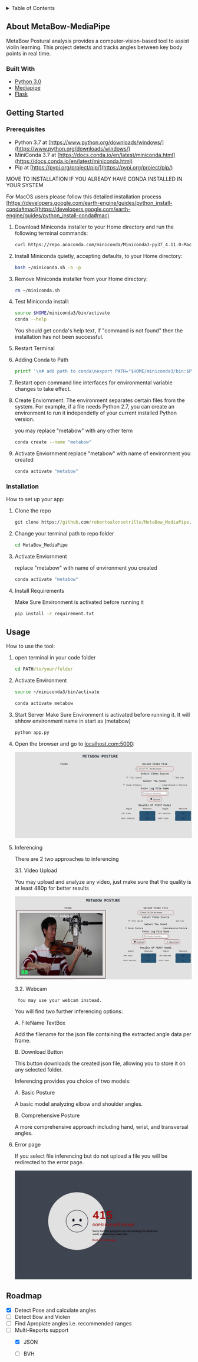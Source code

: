 <!-- TABLE OF CONTENTS -->
<details>
  <summary>Table of Contents</summary>
  <ol>
    <li>
      <a href="#about-the-project">About The Project</a>
      <ul>
        <li><a href="#built-with">Built With</a></li>
      </ul>
    </li>
    <li>
      <a href="#getting-started">Getting Started</a>
      <ul>
        <li><a href="#prerequisites">Prerequisites</a></li>
        <li><a href="#installation">Installation</a></li>
      </ul>
    </li>
    <li><a href="#usage">Usage</a></li>
    <li><a href="#roadmap">Roadmap</a></li>
  </ol>
</details>



<!-- ABOUT THE PROJECT -->
## About MetaBow-MediaPipe

MetaBow Postural analysis provides a computer-vision-based tool to assist violin learning. This project detects and tracks angles between key body points in real time. 


### Built With

* [Python 3.0](https://docs.python.org/3.0/)
* [Mediapipe](https://google.github.io/mediapipe/)
* [Flask](https://flask.palletsprojects.com/en/2.1.x/)


<!-- GETTING STARTED -->
## Getting Started

### Prerequisites

* Python 3.7 at [https://www.python.org/downloads/windows/](https://www.python.org/downloads/windows/)
* MiniConda 3.7 at [https://docs.conda.io/en/latest/miniconda.html](https://docs.conda.io/en/latest/miniconda.html)
* Pip at [https://pypi.org/project/pip/](https://pypi.org/project/pip/)

MOVE TO INSTALLATION IF YOU ALREADY HAVE CONDA INSTALLED IN YOUR SYSTEM

For MacOS users please follow this detailed installation process [https://developers.google.com/earth-engine/guides/python_install-conda#mac](https://developers.google.com/earth-engine/guides/python_install-conda#mac)

1. Download Miniconda installer to your Home directory and run the following terminal commands:
   ```sh
   curl https://repo.anaconda.com/miniconda/Miniconda3-py37_4.11.0-MacOSX-x86_64.sh -o ~/miniconda.sh
   ```
2. Install Miniconda quietly, accepting defaults, to your Home directory:
   ```sh
   bash ~/miniconda.sh -b -p
   ```
3. Remove Miniconda installer from your Home directory:
   ```sh
   rm ~/miniconda.sh
   ```
4. Test Miniconda install:
   ```sh
   source $HOME/miniconda3/bin/activate
   conda --help
   ```
   You should get conda's help text, if "command is not found" then the installation has not been successful. 
   
5. Restart Terminal

6. Adding Conda to Path
   ```sh
   printf '\n# add path to conda\nexport PATH="$HOME/miniconda3/bin:$PATH"\n' >> ~/.bashrc
   ```
7. Restart open command line interfaces for environmental variable changes to take effect.

8. Create Enviornment. The environment separates certain files from the system. For example, if a file needs Python 2.7, you can create an environment to run it independetly of your current installed Python version. 
   
   you may replace "metabow" with any other term
   
   ```sh
   conda create --name "metabow"
   ```
9. Activate Enviornment
   replace "metabow" with name of environment you created
   
   ```sh
   conda activate "metabow"
   ``` 
 
### Installation

How to set up your app:

1. Clone the repo

   ```cmd
   git clone https://github.com/robertoalonsotrillo/MetaBow_MediaPipe.git
   ```
2. Change your terminal path to repo folder

   ```cmd
   cd MetaBow_MediaPipe
   ```
4. Activate Enviornment

   replace "metabow" with name of environment you created
   ```sh
   conda activate "metabow"
   ```
5. Install Requirements

   Make Sure Environment is activated before running it
   ```cmd
   pip install -r requirement.txt
   ```

<!-- USAGE EXAMPLES -->
## Usage

How to use the tool: 

1. open terminal in your code folder
   ```cmd
   cd PATH/to/your/folder
   ```

2. Activate Environment
   ```sh
   source ~/miniconda3/bin/activate
   ```
   
   ```sh
   conda activate metabow
   ```
3. Start Server
   Make Sure Environment is activated before running it. It will shhow environment name in start as (metabow)
   ```sh
   python app.py
   ```
4. Open the browser and go to [localhost.com:5000](http://localhost.com:5000):
   
   ![HomePage](https://github.com/robertoalonsotrillo/MetaBow_MediaPipe/blob/main/github_readme_images/HomePage.JPG?raw=true)
   
4. Inferencing 
   
   There are 2 two approaches to inferencing
   
   3.1. Video Upload
   
   You may upload and analyze any video, just make sure that the quality is at least 480p for better results 
        
   ![Inferencing](https://github.com/robertoalonsotrillo/MetaBow_MediaPipe/blob/main/github_readme_images/inferencing.JPG?raw=true)
        
   3.2. Webcam
   
        You may use your webcam instead.
   
   You will find two further inferencing options:
   
   A.   FileName TextBox
   
   Add the filename for the json file containing the extracted angle data per frame.
        
   B.   Download Button
   
   This button downloads the created json file, allowing you to store it on any selected folder. 
        
   Inferencing provides you choice of two models:
   
   A.   Basic Posture
   
   A basic model analyzing elbow and shoulder angles.
   
   B.   Comprehensive Posture
   
   A more comprehensive approach including hand, wrist, and transversal angles. 
   
5. Error page

   If you select file inferencing but do not upload a file you will be redirected to the error page. 
   
   ![ERROR](https://github.com/robertoalonsotrillo/MetaBow_MediaPipe/blob/main/github_readme_images/error.JPG?raw=true)
   
        
<!-- ROADMAP -->
## Roadmap

- [x] Detect Pose and calculate angles
- [ ] Detect Bow and Violen
- [ ] Find Apropiate angles i.e. recommended ranges
- [ ] Multi-Reports support
    - [x] JSON
    - [ ] BVH


